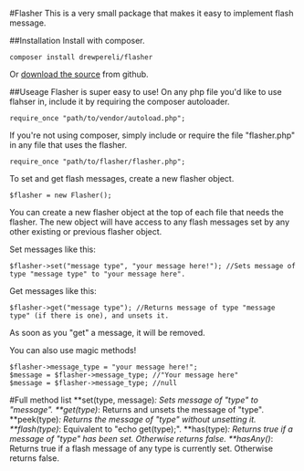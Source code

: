 #Flasher
This is a very small package that makes it easy to implement flash message.

##Installation
Install with composer.
~~~
composer install drewpereli/flasher
~~~
Or [download the source](github.com/drewpereli/flasher) from github.

##Useage
Flasher is super easy to use! On any php file you'd like to use flahser in, include it by requiring the composer autoloader.
~~~
require_once "path/to/vendor/autoload.php";
~~~
If you're not using composer, simply include or require the file "flasher.php" in any file that uses the flasher.
~~~
require_once "path/to/flasher/flasher.php";
~~~

To set and get flash messages, create a new flasher object.
~~~
$flasher = new Flasher();
~~~

You can create a new flasher object at the top of each file that needs the flasher. The new object will have access to any flash messages set by any other existing or previous flasher object. 

Set messages like this:
~~~
$flasher->set("message type", "your message here!"); //Sets message of type "message type" to "your message here".
~~~

Get messages like this:
~~~
$flasher->get("message type"); //Returns message of type "message type" (if there is one), and unsets it.
~~~

As soon as you "get" a message, it will be removed. 

You can also use magic methods!
~~~
$flasher->message_type = "your message here!";
$message = $flasher->message_type; //"Your message here"
$message = $flasher->message_type; //null
~~~

#Full method list
**set(type, message)*: Sets message of "type" to "message".
**get(type)*: Returns and unsets the message of "type".
**peek(type)*: Returns the message of "type" without unsetting it.
**flash(type)*: Equivalent to "echo get(type);".
**has(type)*: Returns true if a message of "type" has been set. Otherwise returns false.
**hasAny()*: Returns true if a flash message of any type is currently set. Otherwise returns false.




